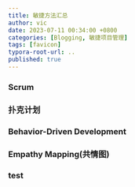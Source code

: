 ```yaml
---
title: 敏捷方法汇总
author: vic
date: 2023-07-11 00:34:00 +0800
categories: [Blogging, 敏捷项目管理]
tags: [favicon]
typora-root-url: ..
published: true
---
```




### Scrum

### 扑克计划

### Behavior-Driven Development

### Empathy Mapping(共情图)

### test



